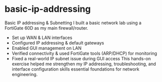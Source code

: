# basic-ip-addressing
Basic IP addressing &amp; Subnetting
I built a basic network lab using a FortiGate 60D as my main firewall/router.  
- Set up WAN & LAN interfaces
- Configured IP addressing & default gateways
- Enabled GUI management on LAN
- Verified connectivity & used FortiGate tools (ARP/DHCP) for monitoring
- Fixed a real-world IP subnet issue during GUI access
This hands-on exercise helped me strengthen my IP addressing, troubleshooting, and interface configuration skills essential foundations for network engineering.
